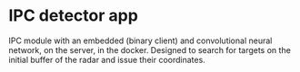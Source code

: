 # IPC detector app

IPC module with an embedded (binary client) and convolutional neural network, on the server, in the docker. Designed to search for targets on the initial buffer of the radar and issue their coordinates.

